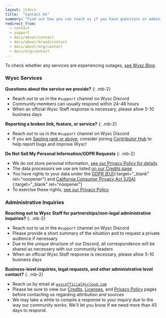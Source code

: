```yaml
---
layout: jtdocs
title:  "Contact Us"
summary: "Find out how you can reach us if you have questions or administrative inquiries."
redirect_from:
  - contact
  - support
  - docs/about/contact
  - docs/about/brand/contact
  - docs/about/org/contact
  - docs/org/contact
---
```


To check whether any services are experiencing outages, [see Wysc Blog](/blog).


### Wysc Services

**Questions about the service we provide?**
{: .mb-2}

- Reach out to us in the `#support` channel on Wysc Discord
- Community members can usually respond within 24-48 hours
- When an official Wysc Staff response is necessary, please allow 5-10 business days

**Reporting a broken link, feature, or service?**
{: .mb-2}

- Reach out to us in the `#support` channel on Wysc Discord
- If you are [Sapling rank or above](/docs/discord/ranks), consider joining [Contributor Hub](/docs/dev) to help report bugs and improve Wysc!

**Do Not Sell My Personal Information/GDPR Requests**
{: .mb-2}

- We do not store personal information, [see our Privacy Policy for details](/docs/privacy)
- The data processors we use are listed [on our Credits page](/docs/credits)
- You have rights to your data under the [GDPR (EU)](https://gdpr.eu/tag/chapter-3/){:target="_blank" rel="noopener"} and [California Consumer Privacy Act (USA)](https://oag.ca.gov/privacy/ccpa){:target="_blank" rel="noopener"}
- To exercise these rights, [see our Privacy Policy](/docs/privacy#your-rights-with-respect-to-your-information)


<div id="official-inquiries"></div>
<div id="partnerships"></div>

### Administrative Inquiries

**Reaching out to Wysc Staff for partnerships/non-legal administrative inquiries?**
{: .mb-2}

- Reach out to us in the `#support` channel on Wysc Discord
- Please provide a short summary of the situation and to request a private audience if necessary
- Due to the unique structure of our Discord, all correspondence will be shared as necessary with our community leaders
- When an official Wysc Staff response is necessary, please allow 5-10 business days

**Business-level inquiries, legal requests, and other administrative level contact?**
{: .mb-2}

- Reach us by email at [`wyscofficial@icloud.com`](mailto:wyscofficial@icloud.com)
- Please be sure to view our [Credits](/docs/about/credits), [Licenses](/docs/about/licenses), and [Privacy Policy](/docs/about/privacy) pages before contacting us regarding attribution and sources
- We may take a while to compile a response to your inquiry due to the way our community works. We'll let you know if we need more than 45 days to respond.

